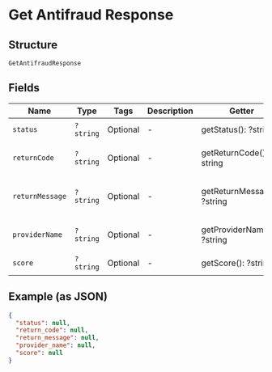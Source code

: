 
# Get Antifraud Response

## Structure

`GetAntifraudResponse`

## Fields

| Name | Type | Tags | Description | Getter | Setter |
|  --- | --- | --- | --- | --- | --- |
| `status` | `?string` | Optional | - | getStatus(): ?string | setStatus(?string status): void |
| `returnCode` | `?string` | Optional | - | getReturnCode(): ?string | setReturnCode(?string returnCode): void |
| `returnMessage` | `?string` | Optional | - | getReturnMessage(): ?string | setReturnMessage(?string returnMessage): void |
| `providerName` | `?string` | Optional | - | getProviderName(): ?string | setProviderName(?string providerName): void |
| `score` | `?string` | Optional | - | getScore(): ?string | setScore(?string score): void |

## Example (as JSON)

```json
{
  "status": null,
  "return_code": null,
  "return_message": null,
  "provider_name": null,
  "score": null
}
```

